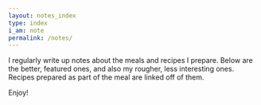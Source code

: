 ```yaml
---
layout: notes_index
type: index
i_am: note
permalink: /notes/
---
```


I regularly write up notes about the meals and recipes I prepare. Below are the better, featured ones, and also my rougher, less interesting ones. Recipes prepared as part of the meal are linked off of them.

Enjoy!